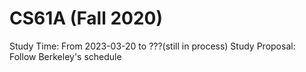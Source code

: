 # CS61A (Fall 2020)
Study Time: From 2023-03-20 to ???(still in process)
Study Proposal: Follow Berkeley's schedule
